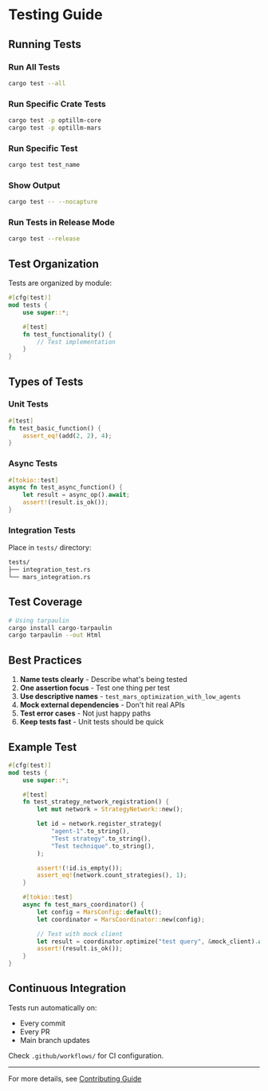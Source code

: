 # Testing Guide

## Running Tests

### Run All Tests

```bash
cargo test --all
```

### Run Specific Crate Tests

```bash
cargo test -p optillm-core
cargo test -p optillm-mars
```

### Run Specific Test

```bash
cargo test test_name
```

### Show Output

```bash
cargo test -- --nocapture
```

### Run Tests in Release Mode

```bash
cargo test --release
```

## Test Organization

Tests are organized by module:

```rust
#[cfg(test)]
mod tests {
    use super::*;

    #[test]
    fn test_functionality() {
        // Test implementation
    }
}
```

## Types of Tests

### Unit Tests

```rust
#[test]
fn test_basic_function() {
    assert_eq!(add(2, 2), 4);
}
```

### Async Tests

```rust
#[tokio::test]
async fn test_async_function() {
    let result = async_op().await;
    assert!(result.is_ok());
}
```

### Integration Tests

Place in `tests/` directory:

```bash
tests/
├── integration_test.rs
└── mars_integration.rs
```

## Test Coverage

```bash
# Using tarpaulin
cargo install cargo-tarpaulin
cargo tarpaulin --out Html
```

## Best Practices

1. **Name tests clearly** - Describe what's being tested
2. **One assertion focus** - Test one thing per test
3. **Use descriptive names** - `test_mars_optimization_with_low_agents`
4. **Mock external dependencies** - Don't hit real APIs
5. **Test error cases** - Not just happy paths
6. **Keep tests fast** - Unit tests should be quick

## Example Test

```rust
#[cfg(test)]
mod tests {
    use super::*;

    #[test]
    fn test_strategy_network_registration() {
        let mut network = StrategyNetwork::new();

        let id = network.register_strategy(
            "agent-1".to_string(),
            "Test strategy".to_string(),
            "Test technique".to_string(),
        );

        assert!(!id.is_empty());
        assert_eq!(network.count_strategies(), 1);
    }

    #[tokio::test]
    async fn test_mars_coordinator() {
        let config = MarsConfig::default();
        let coordinator = MarsCoordinator::new(config);

        // Test with mock client
        let result = coordinator.optimize("test query", &mock_client).await;
        assert!(result.is_ok());
    }
}
```

## Continuous Integration

Tests run automatically on:
- Every commit
- Every PR
- Main branch updates

Check `.github/workflows/` for CI configuration.

---

For more details, see [Contributing Guide](contributing.md)
